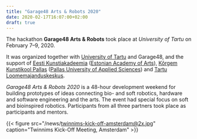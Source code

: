 ```yaml
---
title: "Garage48 Arts & Robots 2020"
date: 2020-02-17T16:07:00+02:00
draft: true
---
```


The hackathon **Garage48 Arts & Robots** took place at *University of Tartu* on February 7–9, 2020.

It was organized together with [University of Tartu](https://www.facebook.com/tartuuniversity/) and Garage48, and the support of [Eesti Kunstiakadeemia](https://www.facebook.com/Eestikunstiakadeemia/) ([Estonian Academy of Arts](https://www.facebook.com/Eestikunstiakadeemia/)), [Kõrgem Kunstikool Pallas](https://www.facebook.com/KorgemKunstikoolPallas/) ([Pallas University of Applied Sciences](https://www.facebook.com/KorgemKunstikoolPallas/)) and [Tartu Loomemajanduskeskus](https://www.facebook.com/loomemajanduskeskus/). 

*Garage48 Arts & Robots 2020* is a 48-hour development weekend for building prototypes of ideas connecting bio- and soft robotics, hardware and software engineering and the arts. The event had special focus on soft and bioinspired robotics. Participants from all three partners took place as participants and mentors.

{{< figure src="/news/twinnims-kick-off-amsterdam@2x.jpg" caption="Twinnims Kick-Off Meeting, Amsterdam" >}}
